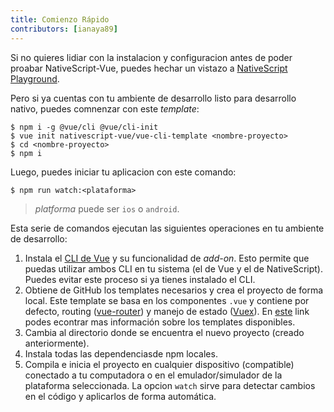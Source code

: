 ```yaml
---
title: Comienzo Rápido
contributors: [ianaya89]
---
```

Si no quieres lidiar con la instalacion y configuracion antes de poder proabar NativeScript-Vue, puedes hechar un vistazo a [NativeScript Playground](/en/docs/getting-started/playground-tutorial).

Pero si ya cuentas con tu ambiente de desarrollo listo para desarrollo nativo, puedes comnenzar con este *template*:

```shell
$ npm i -g @vue/cli @vue/cli-init
$ vue init nativescript-vue/vue-cli-template <nombre-proyecto>
$ cd <nombre-proyecto>
$ npm i
```

Luego, puedes iniciar tu aplicacion con este comando:

```shell
$ npm run watch:<plataforma>
```

> *platforma* puede ser `ios` o `android`.

Esta serie de comandos ejecutan las siguientes operaciones en tu ambiente de desarrollo:


1. Instala el [CLI de Vue]() y su funcionalidad de *add-on*. Esto permite que puedas utilizar ambos CLI en tu sistema (el de Vue y el de NativeScript). Puedes evitar este proceso si ya tienes instalado el CLI.
2. Obtiene  de GitHub los templates necesarios y crea el proyecto de forma local. Este template se basa en los componentes `.vue` y contiene por defecto, routing ([vue-router]()) y manejo de estado ([Vuex]()). En [este]((/es/docs/getting-started/templates)) link podes econtrar mas información sobre los templates disponibles.
3. Cambia al directorio donde se encuentra el nuevo proyecto (creado anteriormente).
4. Instala todas las dependenciasde npm locales.
5. Compila e inicia el proyecto en cualquier dispositivo (compatible) conectado a tu computadora o en el emulador/simulador de la plataforma seleccionada. La opcion `watch` sirve para detectar cambios en el código y aplicarlos de forma automática.
